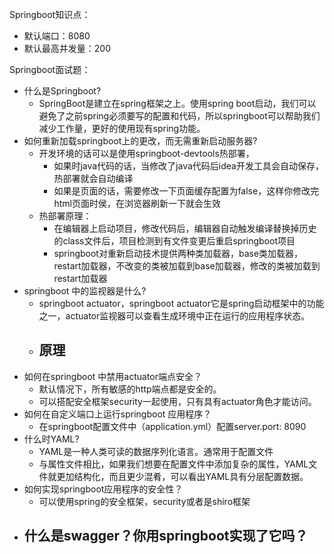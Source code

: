 Springboot知识点：

- 默认端口：8080
- 默认最高并发量：200

Springboot面试题：

- 什么是Springboot?
  - SpringBoot是建立在spring框架之上。使用spring boot启动，我们可以避免了之前spring必须要写的配置和代码，所以springboot可以帮助我们减少工作量，更好的使用现有spring功能。
- 如何重新加载springboot上的更改，而无需重新启动服务器?
  - 开发环境的话可以是使用springboot-devtools热部署，
    - 如果时java代码的话，当修改了java代码后idea开发工具会自动保存，热部署就会自动编译
    - 如果是页面的话，需要修改一下页面缓存配置为false，这样你修改完html页面时侯，在浏览器刷新一下就会生效
  - 热部署原理：
    - 在编辑器上启动项目，修改代码后，编辑器自动触发编译替换掉历史的class文件后，项目检测到有文件变更后重启springboot项目
    - springboot对重新启动技术提供两种类加载器，base类加载器，restart加载器，不改变的类被加载到base加载器，修改的类被加载到restart加载器
- springboot 中的监视器是什么?
  - springboot actuator，springboot actuator它是spring启动框架中的功能之一，actuator监视器可以查看生成环境中正在运行的应用程序状态。
  - 原理
    - 
- 如何在springboot 中禁用actuator端点安全？
  - 默认情况下，所有敏感的http端点都是安全的。
  - 可以搭配安全框架security一起使用，只有具有actuator角色才能访问。
- 如何在自定义端口上运行springboot 应用程序？
  - 在springboot配置文件中（application.yml）配置server.port: 8090
- 什么时YAML?
  - YAML是一种人类可读的数据序列化语言。通常用于配置文件
  - 与属性文件相比，如果我们想要在配置文件中添加复杂的属性，YAML文件就更加结构化，而且更少混肴，可以看出YAML具有分层配置数据。
- 如何实现springboot应用程序的安全性？
  - 可以使用spring的安全框架，security或者是shiro框架
- 什么是swagger？你用springboot实现了它吗？
  - 